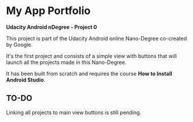 # My App Portfolio

**Udacity Android nDegree - Project 0**

This project is part of the Udacity Android online Nano-Degree co-created by Google.

It's the first project and consists of a simple view with buttons that will launch all the projects made in this Nano-Degree.

It has been built from scratch and requires the course **How to Install Android Studio**.

## TO-DO

Linking all projects to main view buttons is still pending.
